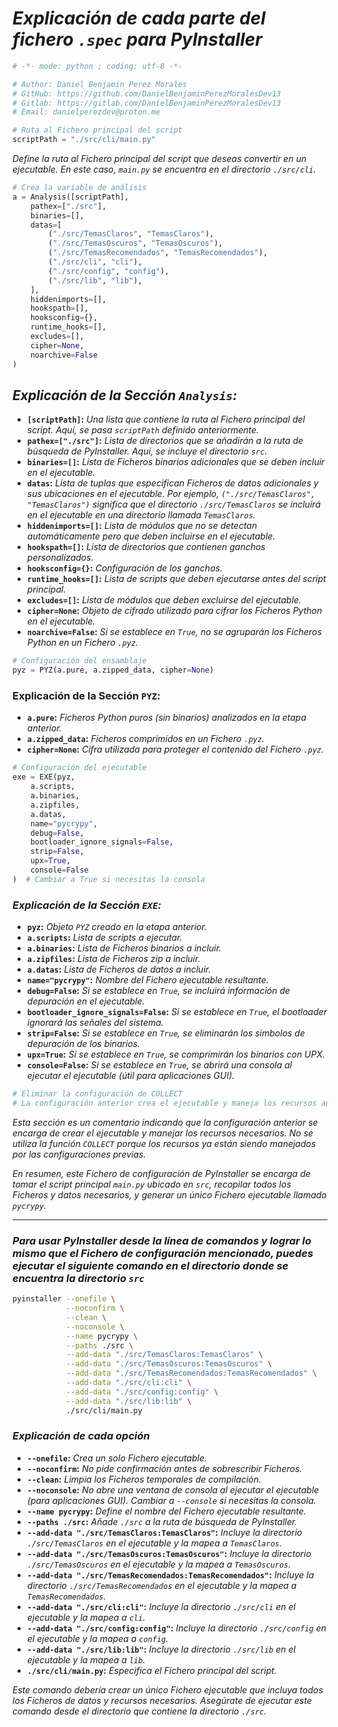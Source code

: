 <!-- Author: Daniel Benjamin Perez Morales -->
<!-- GitHub: https://github.com/DanielBenjaminPerezMoralesDev13 -->
<!-- Gitlab: https://gitlab.com/DanielBenjaminPerezMoralesDev13 -->
<!-- Email: danielperezdev@proton.me -->

# ***Explicación de cada parte del fichero `.spec` para PyInstaller***

<!-- mypy --install-types -->
<!-- python3 -m pip install types-pyinstaller -->

```python
# -*- mode: python ; coding: utf-8 -*-

# Author: Daniel Benjamin Perez Morales
# GitHub: https://github.com/DanielBenjaminPerezMoralesDev13
# Gitlab: https://gitlab.com/DanielBenjaminPerezMoralesDev13
# Email: danielperezdev@proton.me
```

```python
# Ruta al Fichero principal del script
scriptPath = "./src/cli/main.py"
```

*Define la ruta al Fichero principal del script que deseas convertir en un ejecutable. En este caso, `main.py` se encuentra en el directorio `./src/cli`.*

```python
# Crea la variable de análisis
a = Analysis([scriptPath],
    pathex=["./src"],
    binaries=[],
    datas=[
        ("./src/TemasClaros", "TemasClaros"),
        ("./src/TemasOscuros", "TemasOscuros"),
        ("./src/TemasRecomendados", "TemasRecomendados"),
        ("./src/cli", "cli"),
        ("./src/config", "config"),
        ("./src/lib", "lib"),
    ],
    hiddenimports=[],
    hookspath=[],
    hooksconfig={},
    runtime_hooks=[],
    excludes=[],
    cipher=None,
    noarchive=False
)
```

## ***Explicación de la Sección `Analysis`:***

- **`[scriptPath]`:** *Una lista que contiene la ruta al Fichero principal del script. Aquí, se pasa `scriptPath` definido anteriormente.*
- **`pathex=["./src"]`:** *Lista de directorios que se añadirán a la ruta de búsqueda de PyInstaller. Aquí, se incluye el directorio `src`.*
- **`binaries=[]`:** *Lista de Ficheros binarios adicionales que se deben incluir en el ejecutable.*
- **`datas`:** *Lista de tuplas que especifican Ficheros de datos adicionales y sus ubicaciones en el ejecutable. Por ejemplo, `("./src/TemasClaros", "TemasClaros")` significa que el directorio `./src/TemasClaros` se incluirá en el ejecutable en una directorio llamada `TemasClaros`.*
- **`hiddenimports=[]`:** *Lista de módulos que no se detectan automáticamente pero que deben incluirse en el ejecutable.*
- **`hookspath=[]`:** *Lista de directorios que contienen ganchos personalizados.*
- **`hooksconfig={}`:** *Configuración de los ganchos.*
- **`runtime_hooks=[]`:** *Lista de scripts que deben ejecutarse antes del script principal.*
- **`excludes=[]`:** *Lista de módulos que deben excluirse del ejecutable.*
- **`cipher=None`:** *Objeto de cifrado utilizado para cifrar los Ficheros Python en el ejecutable.*
- **`noarchive=False`:** *Si se establece en `True`, no se agruparán los Ficheros Python en un Fichero `.pyz`.*

```python
# Configuración del ensamblaje
pyz = PYZ(a.pure, a.zipped_data, cipher=None)
```

### **Explicación de la Sección `PYZ`:**

- **`a.pure`:** *Ficheros Python puros (sin binarios) analizados en la etapa anterior.*
- **`a.zipped_data`:** *Ficheros comprimidos en un Fichero `.pyz`.*
- **`cipher=None`:** *Cifra utilizada para proteger el contenido del Fichero `.pyz`.*

```python
# Configuración del ejecutable
exe = EXE(pyz,
    a.scripts,
    a.binaries,
    a.zipfiles,
    a.datas,
    name="pycrypy",
    debug=False,
    bootloader_ignore_signals=False,
    strip=False,
    upx=True,
    console=False
)  # Cambiar a True si necesitas la consola
```

### ***Explicación de la Sección `EXE`:***

- **`pyz`:** *Objeto `PYZ` creado en la etapa anterior.*
- **`a.scripts`:** *Lista de scripts a ejecutar.*
- **`a.binaries`:** *Lista de Ficheros binarios a incluir.*
- **`a.zipfiles`:** *Lista de Ficheros zip a incluir.*
- **`a.datas`:** *Lista de Ficheros de datos a incluir.*
- **`name="pycrypy"`:** *Nombre del Fichero ejecutable resultante.*
- **`debug=False`:** *Si se establece en `True`, se incluirá información de depuración en el ejecutable.*
- **`bootloader_ignore_signals=False`:** *Si se establece en `True`, el bootloader ignorará las señales del sistema.*
- **`strip=False`:** *Si se establece en `True`, se eliminarán los símbolos de depuración de los binarios.*
- **`upx=True`:** *Si se establece en `True`, se comprimirán los binarios con UPX.*
- **`console=False`:** *Si se establece en `True`, se abrirá una consola al ejecutar el ejecutable (útil para aplicaciones GUI).*

```python
# Eliminar la configuración de COLLECT
# La configuración anterior crea el ejecutable y maneja los recursos automáticamente.
```

*Esta sección es un comentario indicando que la configuración anterior se encarga de crear el ejecutable y manejar los recursos necesarios. No se utiliza la función `COLLECT` porque los recursos ya están siendo manejados por las configuraciones previas.*

*En resumen, este Fichero de configuración de PyInstaller se encarga de tomar el script principal `main.py` ubicado en `src`, recopilar todos los Ficheros y datos necesarios, y generar un único Fichero ejecutable llamado `pycrypy`.*

---

### ***Para usar PyInstaller desde la línea de comandos y lograr lo mismo que el Fichero de configuración mencionado, puedes ejecutar el siguiente comando en el directorio donde se encuentra la directorio `src`***

```bash
pyinstaller --onefile \
            --noconfirm \
            --clean \
            --noconsole \
            --name pycrypy \
            --paths ./src \
            --add-data "./src/TemasClaros:TemasClaros" \
            --add-data "./src/TemasOscuros:TemasOscuros" \
            --add-data "./src/TemasRecomendados:TemasRecomendados" \
            --add-data "./src/cli:cli" \
            --add-data "./src/config:config" \
            --add-data "./src/lib:lib" \
            ./src/cli/main.py
```

### ***Explicación de cada opción***

- **`--onefile`:** *Crea un solo Fichero ejecutable.*
- **`--noconfirm`:** *No pide confirmación antes de sobrescribir Ficheros.*
- **`--clean`:** *Limpia los Ficheros temporales de compilación.*
- **`--noconsole`:** *No abre una ventana de consola al ejecutar el ejecutable (para aplicaciones GUI). Cambiar a `--console` si necesitas la consola.*
- **`--name pycrypy`:** *Define el nombre del Fichero ejecutable resultante.*
- **`--paths ./src`:** *Añade `./src` a la ruta de búsqueda de PyInstaller.*
- **`--add-data "./src/TemasClaros:TemasClaros"`:** *Incluye la directorio `./src/TemasClaros` en el ejecutable y la mapea a `TemasClaros`.*
- **`--add-data "./src/TemasOscuros:TemasOscuros"`:** *Incluye la directorio `./src/TemasOscuros` en el ejecutable y la mapea a `TemasOscuros`.*
- **`--add-data "./src/TemasRecomendados:TemasRecomendados"`:** *Incluye la directorio `./src/TemasRecomendados` en el ejecutable y la mapea a `TemasRecomendados`.*
- **`--add-data "./src/cli:cli"`:** *Incluye la directorio `./src/cli` en el ejecutable y la mapea a `cli`.*
- **`--add-data "./src/config:config"`:** *Incluye la directorio `./src/config` en el ejecutable y la mapea a `config`.*
- **`--add-data "./src/lib:lib"`:** *Incluye la directorio `./src/lib` en el ejecutable y la mapea a `lib`.*
- **`./src/cli/main.py`:** *Especifica el Fichero principal del script.*

*Este comando debería crear un único Fichero ejecutable que incluya todos los Ficheros de datos y recursos necesarios. Asegúrate de ejecutar este comando desde el directorio que contiene la directorio `./src`.*
